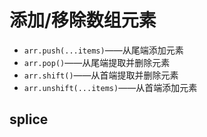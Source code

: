 # 添加/移除数组元素

- `arr.push(...items)`——从尾端添加元素
- `arr.pop()`——从尾端提取并删除元素
- `arr.shift()`——从首端提取并删除元素
- `arr.unshift(...items)`——从首端添加元素

## splice

